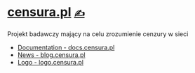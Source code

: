
# [censura.pl](http://www.censura.pl/) [<span style='font-size:20px;'>&#x270D;</span>](https://github.com/censura-pl/www/edit/main/DOCS/MENU.md)

Projekt badawczy mający na celu zrozumienie cenzury w sieci

+ [Documentation - docs.censura.pl](http://docs.censura.pl/)
+ [News - blog.censura.pl](http://blog.censura.pl/)
+ [Logo - logo.censura.pl](https://logo.censura.pl/)


